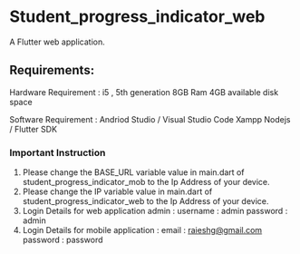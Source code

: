 # Student_progress_indicator_web

A Flutter web application.

## Requirements:

Hardware Requirement : 
	i5 , 5th generation
	8GB Ram
	4GB available disk space
  
  
  Software Requirement : 
	Andriod Studio / Visual Studio Code
	Xampp
	Nodejs / Flutter SDK 
  
  
### Important Instruction
1) Please change the BASE_URL variable value in main.dart of student_progress_indicator_mob to the Ip Address of your device.
2) Please change the IP variable value in main.dart of student_progress_indicator_web to the Ip Address of your device.
3) Login Details for web application admin :
	username : admin
	password : admin
4) Login Details for mobile application :
	email : raieshg@gmail.com
	password : password
